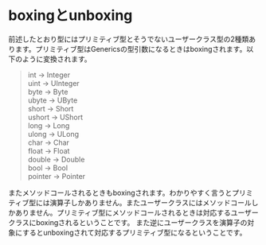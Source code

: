 # boxingとunboxing

前述したとおり型にはプリミティブ型とそうでないユーザークラス型の2種類あります。プリミティブ型はGenericsの型引数になるときはboxingされます。以下のように変換されます。

> int → Integer<br>
> uint → UInteger<br>
> byte → Byte<br>
> ubyte → UByte<br>
> short → Short<br>
> ushort → UShort<br>
> long → Long<br>
> ulong -> ULong<br>
> char → Char<br>
> float → Float<br>
> double → Double<br>
> bool → Bool<br>
> pointer → Pointer<br>

またメソッドコールされるときもboxingされます。わかりやすく言うとプリミティブ型には演算子しかありません。またユーザークラスにはメソッドコールしかありません。プリミティブ型にメソッドコールされるときは対応するユーザークラスにboxingされるということです。
また逆にユーザークラスを演算子の対象にするとunboxingされて対応するプリミティブ型になるということです。
